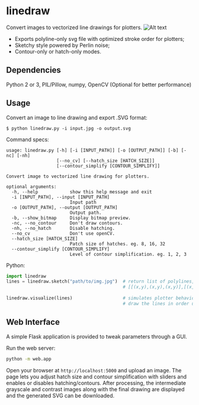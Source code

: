 # linedraw
Convert images to vectorized line drawings for plotters.
![Alt text](./screenshots/1.png?raw=true "")

- Exports polyline-only svg file with optimized stroke order for plotters;
- Sketchy style powered by Perlin noise;
- Contour-only or hatch-only modes.

## Dependencies
Python 2 or 3, PIL/Pillow, numpy, OpenCV (Optional for better performance)

## Usage
Convert an image to line drawing and export .SVG format:

```shell
$ python linedraw.py -i input.jpg -o output.svg
```
Command specs:

```
usage: linedraw.py [-h] [-i [INPUT_PATH]] [-o [OUTPUT_PATH]] [-b] [-nc] [-nh]
                   [--no_cv] [--hatch_size [HATCH_SIZE]]
                   [--contour_simplify [CONTOUR_SIMPLIFY]]

Convert image to vectorized line drawing for plotters.

optional arguments:
  -h, --help            show this help message and exit
  -i [INPUT_PATH], --input [INPUT_PATH]
                        Input path
  -o [OUTPUT_PATH], --output [OUTPUT_PATH]
                        Output path.
  -b, --show_bitmap     Display bitmap preview.
  -nc, --no_contour     Don't draw contours.
  -nh, --no_hatch       Disable hatching.
  --no_cv               Don't use openCV.
  --hatch_size [HATCH_SIZE]
                        Patch size of hatches. eg. 8, 16, 32
  --contour_simplify [CONTOUR_SIMPLIFY]
                        Level of contour simplification. eg. 1, 2, 3
```
Python:

```python
import linedraw
lines = linedraw.sketch("path/to/img.jpg")  # return list of polylines, eg.
                                            # [[(x,y),(x,y),(x,y)],[(x,y),(x,y),...],...]
                                            
linedraw.visualize(lines)                   # simulates plotter behavior
                                            # draw the lines in order using turtle graphics.
```

## Web Interface

A simple Flask application is provided to tweak parameters through a GUI.

Run the web server:

```bash
python -m web.app
```

Open your browser at `http://localhost:5000` and upload an image. The page
lets you adjust hatch size and contour simplification with sliders and enables
or disables hatching/contours. After processing, the intermediate grayscale and
contrast images along with the final drawing are displayed and the generated SVG
can be downloaded.

